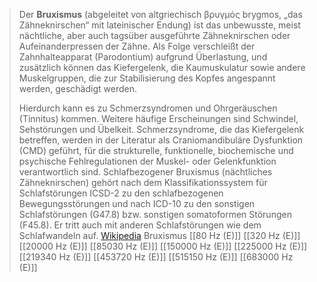 > Der **Bruxismus** (abgeleitet von altgriechisch βρυγμός brygmos, „das Zähneknirschen“ mit lateinischer Endung) ist das unbewusste, meist nächtliche, aber auch tagsüber ausgeführte Zähneknirschen oder Aufeinanderpressen der Zähne. Als Folge verschleißt der Zahnhalteapparat (Parodontium) aufgrund Überlastung, und zusätzlich können das Kiefergelenk, die Kaumuskulatur sowie andere Muskelgruppen, die zur Stabilisierung des Kopfes angespannt werden, geschädigt werden.
>
> Hierdurch kann es zu Schmerzsyndromen und Ohrgeräuschen (Tinnitus) kommen. Weitere häufige Erscheinungen sind Schwindel, Sehstörungen und Übelkeit. Schmerzsyndrome, die das Kiefergelenk betreffen, werden in der Literatur als Craniomandibuläre Dysfunktion (CMD) geführt, für die strukturelle, funktionelle, biochemische und psychische Fehlregulationen der Muskel- oder Gelenkfunktion verantwortlich sind.
> Schlafbezogener Bruxismus (nächtliches Zähneknirschen) gehört nach dem Klassifikationssystem für Schlafstörungen ICSD-2 zu den schlafbezogenen Bewegungsstörungen und nach ICD-10 zu den sonstigen Schlafstörungen (G47.8) bzw. sonstigen somatoformen Störungen (F45.8). Er tritt auch mit anderen Schlafstörungen wie dem Schlafwandeln auf.
> [Wikipedia](https://de.wikipedia.org/wiki/Bruxismus)
Bruxismus
[[80 Hz (E)]]
[[320 Hz (E)]]
[[20000 Hz (E)]]
[[85030 Hz (E)]]
[[150000 Hz (E)]]
[[225000 Hz (E)]]
[[219340 Hz (E)]]
[[453720 Hz (E)]]
[[515150 Hz (E)]]
[[683000 Hz (E)]]